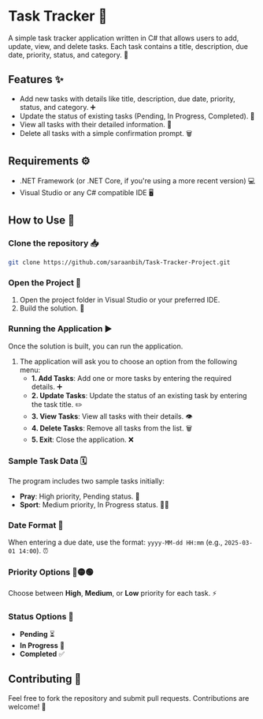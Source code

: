 # Task Tracker 📝

A simple task tracker application written in C# that allows users to add, update, view, and delete tasks. Each task contains a title, description, due date, priority, status, and category. 🚀

## Features ✨

- Add new tasks with details like title, description, due date, priority, status, and category. ➕
- Update the status of existing tasks (Pending, In Progress, Completed). 🔄
- View all tasks with their detailed information. 👀
- Delete all tasks with a simple confirmation prompt. 🗑️

## Requirements ⚙️

- .NET Framework (or .NET Core, if you're using a more recent version) 💻
- Visual Studio or any C# compatible IDE 🖥️

## How to Use 🔧

### Clone the repository 📥

```bash
git clone https://github.com/saraanbih/Task-Tracker-Project.git
```

### Open the Project 📂

1. Open the project folder in Visual Studio or your preferred IDE.
2. Build the solution. 🔨

### Running the Application ▶️

Once the solution is built, you can run the application.

1. The application will ask you to choose an option from the following menu:
   - **1. Add Tasks**: Add one or more tasks by entering the required details. ➕
   - **2. Update Tasks**: Update the status of an existing task by entering the task title. ✏️
   - **3. View Tasks**: View all tasks with their details. 👁️
   - **4. Delete Tasks**: Remove all tasks from the list. 🗑️
   - **5. Exit**: Close the application. ❌

### Sample Task Data 🗓️

The program includes two sample tasks initially:
- **Pray**: High priority, Pending status. 🕌
- **Sport**: Medium priority, In Progress status. 🏃‍♂️

### Date Format 📅

When entering a due date, use the format: `yyyy-MM-dd HH:mm` (e.g., `2025-03-01 14:00`). ⏰

### Priority Options 🔴🟡🟢

Choose between **High**, **Medium**, or **Low** priority for each task. ⚡️

### Status Options 🚦

- **Pending** ⏳
- **In Progress** 🔄
- **Completed** ✅

## Contributing 🤝

Feel free to fork the repository and submit pull requests. Contributions are welcome! 🌟
